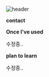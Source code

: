 ![header](https://capsule-render.vercel.app/api?type=rounded&color=timeGradient&text=Welcome%20to%20KingZio's%20GitHub%20👋&animation=twinkling&fontSize=40&fontAlignY=50&fontAlign=50&height=180)

<p><strong>contact</strong></p>

<p><strong>Once I've used</strong></p>
  <div>
    수정중..
  </div>
 
<p><strong>plan to learn</strong></p>
  <div>
    수정중..
  </div>
